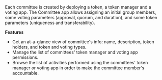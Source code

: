 Each committee is created by deploying a token, a token manager and a voting app. The Committee app allows assigning an initial group members, some voting parameters (approval, quorum, and duration), and some token parameters (uniqueness and transferability).

**Features**
- Get an at-a-glance view of committee's info: name, description, token holders, and token and voting types.
- Manage the list of committees' token manager and voting app permissions.
- Browse the list of activities performed using the committees' token manager or voting app in order to make the committee member's accountable.

